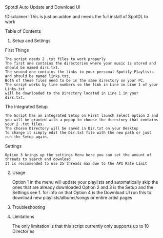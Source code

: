 Spotdl Auto Update and Download UI 

!Disclaimer! This is just an addon and needs the full install of SpotDL to work 

Table of Contents 

1. Setup and Settings 

First Things 

    The script needs 2 .txt files to work properly 
    The first one contains the directories where your music is stored and should be named dirs.txt.
    The second one contains the links to your personal Spotify Playlists and should be named links.txt.
    Both of these files need to be in the same directory on your PC.
    The script works by line numbers so the link in Line in Line 1 of your Links.txt 
    will be downloaded to the Directory located in Line 1 in your dirs.txt.

    
The Integrated Setup 
    
    The Script has an integrated Setup on First launch select option 2 and you will be granted with a popup to choose the directory that contains your 2 .txt files.
    The chosen Directory will be saved in Dir.txt on your Desktop 
    To change it simply edit the Dir.txt file with the new path or just run the Setup again.


Settings

    Option 3 brings up the settings Menu here you can set the amount of threads to search and download 
    It is reccomended to use 25 threads max due to the API Rate Limit 

2. Usage 
    
    Option 1 in the menu will update your playlists and automatically skip the ones that are already downloaded
    Option 2 and 3 is the Setup and the Settings see 1. for info on that
    Option 4 is the Download UI run this to download new playlists/albums/songs or entire artist pages

3. Troubleshooting


4. Limitations 
    
    The only limitation is that this script currently only supports up to 10 Directories






